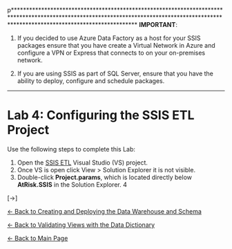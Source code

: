 ﻿p**************************************************************************************************************************************************************************************** 
**IMPORTANT**:  

1. If you decided to use Azure Data Factory as a host for your SSIS packages ensure that you have create a Virtual Network in Azure and configure a VPN or Express that connects to on your on-premises network.

2. If you are using SSIS as part of SQL Server, ensure that you have the ability to deploy, configure and schedule packages.
**************************************************************************************************************************************************************************************** 


# Lab 4:  Configuring the SSIS ETL Project

Use the following steps to complete this Lab:
1.  Open the [SSIS ETL]() Visual Studio (VS) project.
2.  Once VS is open click View > Solution Explorer it is not visible.
3.  Double-click **Project.params**, which is located directly below **AtRisk.SSIS** in the Solution Explorer.
4


[->]

[<- Back to Creating and Deploying the Data Warehouse and Schema](https://github.com/pleblanc72/Insights-in-a-Day/tree/master/2%20-%20Lab%202%20Creating%20and%20Deploying%20the%20Data%20Warehouse%20and%20Schema)

[<- Back to Validating Views with the Data Dictionary](https://github.com/pleblanc72/Insights-in-a-Day/tree/master/1%20-%20Lab%201%20Validating%20Data%20Dictionary)

[<- Back to Main Page](https://github.com/pleblanc72/Insights-in-a-Day)